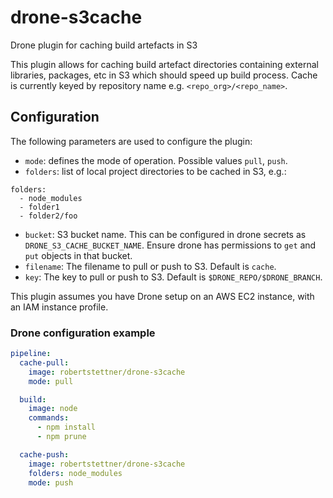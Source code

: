 # drone-s3cache

Drone plugin for caching build artefacts in S3 


This plugin allows for caching build artefact directories containing external libraries, packages, etc in S3 which should speed up build process. Cache is currently keyed by repository name e.g. `<repo_org>/<repo_name>`.

## Configuration

The following parameters are used to configure the plugin:

- `mode`: defines the mode of operation. Possible values `pull`, `push`.
- `folders`: list of local project directories to be cached in S3, e.g.:
```
folders: 
  - node_modules
  - folder1
  - folder2/foo
```

- `bucket`: S3 bucket name. This can be configured in drone secrets as `DRONE_S3_CACHE_BUCKET_NAME`. Ensure drone has permissions to `get` and `put` objects in that bucket.
- `filename`: The filename to pull or push to S3. Default is `cache`.
- `key`: The key to pull or push to S3. Default is `$DRONE_REPO/$DRONE_BRANCH`.

This plugin assumes you have Drone setup on an AWS EC2 instance, with an IAM instance profile.

### Drone configuration example

```yaml
pipeline:
  cache-pull:
    image: robertstettner/drone-s3cache
    mode: pull

  build:
    image: node
    commands:
      - npm install
      - npm prune

  cache-push:
    image: robertstettner/drone-s3cache
    folders: node_modules
    mode: push
```
